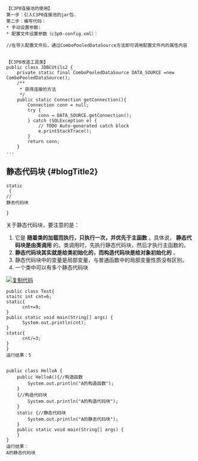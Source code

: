 ```
【C3P0连接池的使用】
第一步：引入C3P0连接池的jar包.
第二步：编写代码：
* 手动设置参数:
* 配置文件设置参数（c3p0-config.xml）：

//在导入配置文件后，通过ComboPooledDataSource方法即可调用配置文件内的属性内容


【C3P0改造工具类】
public class JDBCUtils2 {
    private static final ComboPooledDataSource DATA_SOURCE =new ComboPooledDataSource();
    /**
     * 获得连接的方法
     */
    public static Connection getConnection(){
        Connection conn = null;
        try {
            conn = DATA_SOURCE.getConnection();
        } catch (SQLException e) {
            // TODO Auto-generated catch block
            e.printStackTrace();
        }
        return conn;
    }
...
```

## 静态代码块 {#blogTitle2}

```
static
 {
//
静态代码块    

}
```

关于静态代码块，要注意的是：

1. 它是
   **随着类的加载而执行，只执行一次，并优先于主函数**
   。具体说，
   **静态代码块是由类调用**
   的。类调用时，先执行静态代码块，然后才执行主函数的。
2. **静态代码块其实就是给类初始化的，而构造代码块是给对象初始化的**
   。
3. 静态代码块中的变量是局部变量，与普通函数中的局部变量性质没有区别。
4. 一个类中可以有多个静态代码块

[![](https://common.cnblogs.com/images/copycode.gif "复制代码")](javascript:void%280%29;)

```
public class Test{
staitc int cnt=6;
static{
      cnt+=9;
}
public static void main(String[] args) {
      System.out.println(cnt);
}
static{
      cnt/=3;
}
}
运行结果：5


public class HelloA {
    public HelloA(){//构造函数
        System.out.println("A的构造函数");    
    }
    {//构造代码块
        System.out.println("A的构造代码块");    
    }
    static {//静态代码块
        System.out.println("A的静态代码块");        
    }
    public static void main(String[] args) {
    }
}
运行结果：
A的静态代码块
```

  


